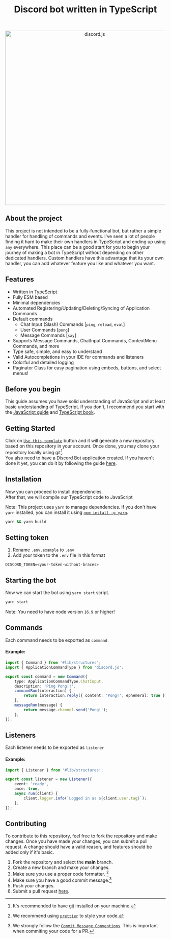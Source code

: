 <div align="center">
<h1>
	Discord bot written in TypeScript
</h1>
	<br />
	<p>
		<a href="https://discord.js.org"><img src="https://discord.js.org/static/logo.svg" width="546" alt="discord.js" /></a>
	</p>
</div>

## About the project

This project is not intended to be a fully-functional bot, but rather a simple handler for handling of commands and events. I've seen a lot of people finding it hard to make their own handlers in TypeScript and ending up using `any` everywhere.
This place can be a good start for you to begin your journey of making a bot in TypeScript without depending on other dedicated handlers. Custom handlers have this advantage that its your own handler, you can add whatever feature you like and whatever you want.

## Features

- Written in [TypeScript](https://www.typescriptlang.org/)
- Fully ESM based
- Minimal dependencies
- Automated Registering/Updating/Deleting/Syncing of Application Commands
- Default commands
	- Chat Input (Slash) Commands [`ping`, `reload`, `eval`]
	- User Commands [`pong`]
	- Message Commands [`say`]
- Supports Message Commands, ChatInput Commands, ContextMenu Commands, and more
- Type safe, simple, and easy to understand
- Valid Autocompletions in your IDE for commands and listeners
- Colorful and detailed logging
- Paginator Class for easy pagination using embeds, buttons, and select menus!

## Before you begin

This guide assumes you have solid understanding of JavaScript and at least basic understanding of TypeScript. If you don't, I recommend you start with the [JavaScript guide](https://developer.mozilla.org/en-US/docs/Web/JavaScript/Guide) and [TypeScript book](https://www.typescriptlang.org/docs/).

## Getting Started

Click on [`Use this template`](https://github.com/EvolutionX-10/discordbot/generate) button and it will generate a new repository based on this repository in your account. Once done, you may clone your repository locally using git[^git]. <br>
You also need to have a Discord Bot application created. If you haven't done it yet, you can do it by following the guide [here](https://discordjs.guide/preparations/setting-up-a-bot-application.html#creating-your-bot).

## Installation

Now you can proceed to install dependencies. <br>
After that, we will compile our TypeScript code to JavaScript

Note: This project uses `yarn` to manage dependencies. If you don't have `yarn` installed, you can install it using [`npm install -g yarn`](https://yarnpkg.com/en/docs/install).

```bash
yarn && yarn build
```

## Setting token

1. Rename `.env.example` to `.env`
2. Add your token to the `.env` file in this format

```
DISCORD_TOKEN=<your-token-without-braces>
```

## Starting the bot

Now we can start the bot using `yarn start` script.

```bash
yarn start
```

Note: You need to have node version `16.9` or higher!

## Commands

Each command needs to be exported as `command`
#### Example:

```ts
import { Command } from '#lib/structures';
import { ApplicationCommandType } from 'discord.js';

export const command = new Command({
	type: ApplicationCommandType.ChatInput,
	description: 'Ping Pong!!',
	commandRun(interaction) {
		return interaction.reply({ content: 'Pong!', ephemeral: true });
	},
	messageRun(message) {
		return message.channel.send('Pong!');
	},
});
```

## Listeners

Each listener needs to be exported as `listener`
#### Example:

```ts
import { Listener } from '#lib/structures';

export const listener = new Listener({
	event: 'ready',
	once: true,
	async run(client) {
		client.logger.info(`Logged in as ${client.user.tag}`);
	},
});
```

## Contributing

To contribute to this repository, feel free to fork the repository and make changes. Once you have made your changes, you can submit a pull request.
A change should have a valid reason, and features should be added only if it's basic.

1. Fork the repository and select the **main** branch.
2. Create a new branch and make your changes.
3. Make sure you use a proper code formatter. [^lint]
4. Make sure you have a good commit message.[^commit]
5. Push your changes.
6. Submit a pull request [here][pr].
<!-- References -->

[^git]: It's recommended to have [git](https://git-scm.com/) installed on your machine.
[^lint]: We recommend using [`prettier`] to style your code.
[^commit]: We strongly follow the [`Commit Message Conventions`]. This is important when commiting your code for a PR.

[`prettier`]: https://prettier.io/
[`commit message conventions`]: https://conventionalcommits.org/en/v1.0.0/
[pr]: https://github.com/EvolutionX-10/discordbot/pulls
